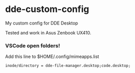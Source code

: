 # dde-custom-config
My custom config for DDE Desktop

Tested and work in Asus Zenbook UX410.

### VSCode open folders!

Add this line to $HOME/.config/mimeapps.list

```inode/directory = dde-file-manager.desktop;code.desktop;```
